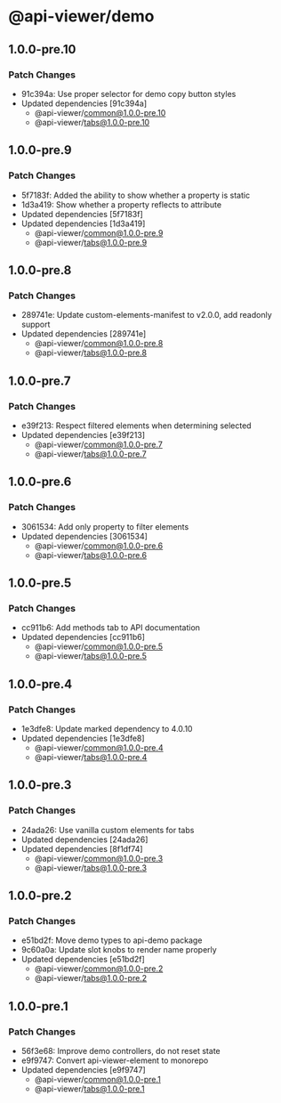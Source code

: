 # @api-viewer/demo

## 1.0.0-pre.10

### Patch Changes

- 91c394a: Use proper selector for demo copy button styles
- Updated dependencies [91c394a]
  - @api-viewer/common@1.0.0-pre.10
  - @api-viewer/tabs@1.0.0-pre.10

## 1.0.0-pre.9

### Patch Changes

- 5f7183f: Added the ability to show whether a property is static
- 1d3a419: Show whether a property reflects to attribute
- Updated dependencies [5f7183f]
- Updated dependencies [1d3a419]
  - @api-viewer/common@1.0.0-pre.9
  - @api-viewer/tabs@1.0.0-pre.9

## 1.0.0-pre.8

### Patch Changes

- 289741e: Update custom-elements-manifest to v2.0.0, add readonly support
- Updated dependencies [289741e]
  - @api-viewer/common@1.0.0-pre.8
  - @api-viewer/tabs@1.0.0-pre.8

## 1.0.0-pre.7

### Patch Changes

- e39f213: Respect filtered elements when determining selected
- Updated dependencies [e39f213]
  - @api-viewer/common@1.0.0-pre.7
  - @api-viewer/tabs@1.0.0-pre.7

## 1.0.0-pre.6

### Patch Changes

- 3061534: Add only property to filter elements
- Updated dependencies [3061534]
  - @api-viewer/common@1.0.0-pre.6
  - @api-viewer/tabs@1.0.0-pre.6

## 1.0.0-pre.5

### Patch Changes

- cc911b6: Add methods tab to API documentation
- Updated dependencies [cc911b6]
  - @api-viewer/common@1.0.0-pre.5
  - @api-viewer/tabs@1.0.0-pre.5

## 1.0.0-pre.4

### Patch Changes

- 1e3dfe8: Update marked dependency to 4.0.10
- Updated dependencies [1e3dfe8]
  - @api-viewer/common@1.0.0-pre.4
  - @api-viewer/tabs@1.0.0-pre.4

## 1.0.0-pre.3

### Patch Changes

- 24ada26: Use vanilla custom elements for tabs
- Updated dependencies [24ada26]
- Updated dependencies [8f1df74]
  - @api-viewer/common@1.0.0-pre.3
  - @api-viewer/tabs@1.0.0-pre.3

## 1.0.0-pre.2

### Patch Changes

- e51bd2f: Move demo types to api-demo package
- 9c60a0a: Update slot knobs to render name properly
- Updated dependencies [e51bd2f]
  - @api-viewer/common@1.0.0-pre.2
  - @api-viewer/tabs@1.0.0-pre.2

## 1.0.0-pre.1

### Patch Changes

- 56f3e68: Improve demo controllers, do not reset state
- e9f9747: Convert api-viewer-element to monorepo
- Updated dependencies [e9f9747]
  - @api-viewer/common@1.0.0-pre.1
  - @api-viewer/tabs@1.0.0-pre.1
